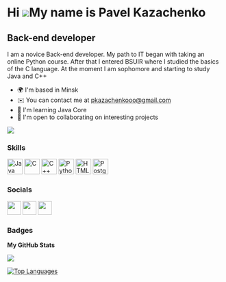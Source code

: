 Hi ![](https://user-images.githubusercontent.com/18350557/176309783-0785949b-9127-417c-8b55-ab5a4333674e.gif)My name is Pavel Kazachenko
========================================================================================================================================

Back-end developer
------------------

I am a novice Back-end developer. My path to IT began with taking an online Python course. After that I entered BSUIR where I studied the basics of the C language. At the moment I am sophomore and starting to study Java and C++

* 🌍  I'm based in Minsk
* ✉️  You can contact me at [pkazachenkooo@gmail.com](mailto:pkazachenkooo@gmail.com)
* 🧠  I'm learning Java Core
* 🤝  I'm open to collaborating on interesting projects

<a href="https://www.github.com/mxrpheus6" target="_blank" rel="noreferrer"><img
src="https://img.shields.io/github/followers/mxrpheus6?logo=github&style=for-the-badge&color=22c55e&labelColor=22272e" /></a>
### Skills

<p align="left">
<a href="https://www.oracle.com/java/" target="_blank" rel="noreferrer"><img src="https://raw.githubusercontent.com/danielcranney/readme-generator/main/public/icons/skills/java-colored.svg" width="36" height="36" alt="Java" /></a>
<a href="https://docs.microsoft.com/en-us/cpp/?view=msvc-170" target="_blank" rel="noreferrer"><img src="https://raw.githubusercontent.com/danielcranney/readme-generator/main/public/icons/skills/c-colored.svg" width="36" height="36" alt="C" /></a>
<a href="https://docs.microsoft.com/en-us/cpp/?view=msvc-170" target="_blank" rel="noreferrer"><img src="https://raw.githubusercontent.com/danielcranney/readme-generator/main/public/icons/skills/cplusplus-colored.svg" width="36" height="36" alt="C++" /></a>
<a href="https://www.python.org/" target="_blank" rel="noreferrer"><img src="https://raw.githubusercontent.com/danielcranney/readme-generator/main/public/icons/skills/python-colored.svg" width="36" height="36" alt="Python" /></a>
<a href="https://developer.mozilla.org/en-US/docs/Glossary/HTML5" target="_blank" rel="noreferrer"><img src="https://raw.githubusercontent.com/danielcranney/readme-generator/main/public/icons/skills/html5-colored.svg" width="36" height="36" alt="HTML5" /></a>
<a href="https://www.postgresql.org/" target="_blank" rel="noreferrer"><img src="https://raw.githubusercontent.com/danielcranney/readme-generator/main/public/icons/skills/postgresql-colored.svg" width="36" height="36" alt="PostgreSQL" /></a>
</p>

### Socials

<p align="left"> <a href="https://www.github.com/mxrpheus6" target="_blank" rel="noreferrer"><img src="https://raw.githubusercontent.com/danielcranney/readme-generator/main/public/icons/socials/github.svg" width="32" height="32" /></a> <a href="http://www.instagram.com/hypnosss7" target="_blank" rel="noreferrer"><img src="https://raw.githubusercontent.com/danielcranney/readme-generator/main/public/icons/socials/instagram.svg" width="32" height="32" /></a> <a href="https://www.linkedin.com/in/mxrpheus/" target="_blank" rel="noreferrer"><img src="https://raw.githubusercontent.com/danielcranney/readme-generator/main/public/icons/socials/linkedin.svg" width="32" height="32" /></a></p>

### Badges

<b>My GitHub Stats</b>

<a href="http://www.github.com/mxrpheus6"><img src="https://github-readme-streak-stats.herokuapp.com/?user=mxrpheus6&stroke=10b981&background=22272e&ring=f97316&fire=f97316&currStreakNum=10b981&currStreakLabel=f97316&sideNums=10b981&sideLabels=10b981&dates=10b981&hide_border=true" /></a>

<a href="https://github.com/mxrpheus6" align="left"><img src="https://github-readme-stats.vercel.app/api/top-langs/?username=mxrpheus6&langs_count=10&title_color=f97316&text_color=10b981&icon_color=22c55e&bg_color=22272e&hide_border=true&locale=en&custom_title=Top%20%Languages" alt="Top Languages" /></a>

